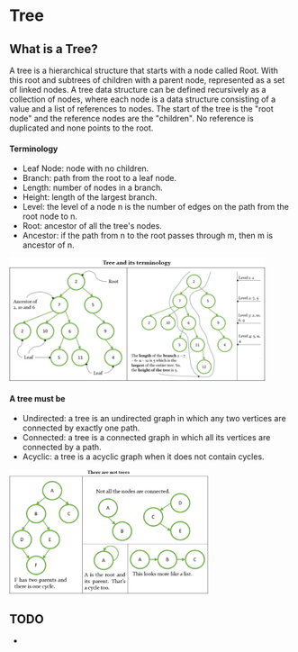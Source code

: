 # Tree
## What is a Tree?

A tree is a hierarchical structure that starts with a node called Root. With this root and subtrees of children with a parent node, represented as a set of linked nodes. A tree data structure can be defined recursively as a collection of nodes, where each node is a data structure consisting of a value and a list of references to nodes. The start of the tree is the "root node" and the reference nodes are the "children". No reference is duplicated and none points to the root.


#### Terminology
- Leaf Node: node with no children.
- Branch: path from the root to a leaf node.
- Length: number of nodes in a branch.
- Height: length of the largest branch.
- Level: the level of a node n is the number of edges on the path from the root node to n.
- Root: ancestor of all the tree's nodes.
- Ancestor: if the path from n to the root passes through m, then m is ancestor of n.

<img src="../images/tree_and_its_terminology.jpg" width="90%" />

#### A tree must be
- Undirected: a tree is an undirected graph in which any two vertices are connected by exactly one path.
- Connected: a tree is a connected graph in which all its vertices are connected by a path.
- Acyclic: a tree is a acyclic graph when it does not contain cycles.

<img src="../images/they_are_not_trees.jpg" width="70%" />


## TODO
- 
